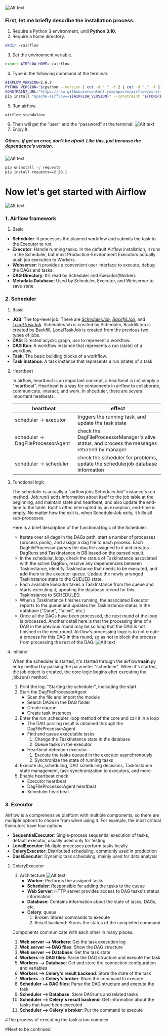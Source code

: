 ![Alt text](image/image-2.png)
### First, let me briefly describe the installation process.
1. Require a Python 3 environment, until **Python 3.10**.
2. Require a home directory.
```bash
mkdir ~/airflow
```
3. Set the environment variable.
```bash
export AIRFLOW_HOME=~/airflow
```
4. Type in the following command at the terminal.
```bash
AIRFLOW_VERSION=2.6.2
PYTHON_VERSION="$(python --version | cut -d " " -f 2 | cut -d "." -f 1-2)"
CONSTRAINT_URL="https://raw.githubusercontent.com/apache/airflow/constraints-${AIRFLOW_VERSION}/constraints-${PYTHON_VERSION}.txt"
pip install "apache-airflow==${AIRFLOW_VERSION}" --constraint "${CONSTRAINT_URL}"
```
5. Run airflow.
```bash
airflow standalone
```
6. Then will get the “user” and the “password” at the terminal.
   ![Alt text](image/image.png)
7. Enjoy it.

##### Others, if get an error, don’t be afraid. Like this, just because the dependence’s version.
![Alt text](image/image-1.png)
```bash
pip uninstall -y requests
pip install requests==2.28.1
```

# Now let's get started with Airflow
![Alt text](image/image-3.png)

### 1. Airflow framework
   1. Basic
   - **Scheduler**: It processes the planned workflow and submits the task to the Executor to run.<br>
   - **Executor**: Handle running tasks. In the default Airflow installation, it runs in the Scheduler, but most Production-Environment Executors actually push job execution to Workers.<br>
   - **Webserver**: It provides a convenient user interface to execute, debug the DAGs and tasks.<br>
   - **DAG Directory**: It’s read by Scheduler and Executor(Worker).<br>
   - **Metadata Database**: Used by Scheduler, Executor, and Webserver to save state.

### 2. Scheduler
   1. Basic
   - **JOB**: The top-level job. There are *<ins>SchedulerJob</ins>*, *<ins>BackfillJob</ins>*, and *<ins>LocalTaskJob</ins>*. SchedulerJob is created by Scheduler, BackfillJob is created by Backfill, LocalTaskJob is created from the previous two types of jobs.
   - **DAG**: Directed acyclic graph, use to represent a workflow.
   - **DAG Run**: A workflow instance that represents a run (state) of a workflow.
   - **Task**: The basic building blocks of a workflow.
   - **Task Instance**: A task instance that represents a run (state) of a task.
   2. Heartbeat
   
      In airflow, heartbeat is an important concept, a heartbeat is not simply a "heartbeat". Heartbeat is a way for components in airflow to collaborate, communicate, interact, and work. In shceduler, there are several important heatbeats.

      | heartbeat  | effect |
      | ------------- | ------------- |
      | scheduler -> executor  | triggers the running task, and update the task state  |
      | scheduler -> DagFileProcessorAgent  | check the DagFileProcessorManager's alive status, and process the messages returned by manager  |
      | scheduler -> scheduler  | check the scheduler for problems, update the schedulerjob database information  |


   3. Functional logic
   
      The scheduler is actually a "airflow.jobs.SchedulerJob" instance's run method. Job.run() adds information about itself to the job table at the beginning, and maintain state and heartbeat, and also update the end-time to the table. Butit's often interrupted by an exception, end-time is empty. No matter how the exit is, when SchedulerJob exits, it kills all sub-processes.
      
      Here is a brief description of the functional logic of the Scheduler:
      - Iterate over all dags in the DAGs path, start a number of processes (process pools), and assign a dag file to each process. Each DagFileProcessor parses the dag file assigned to it and creates DagRuns and TaskInstance in DB based on the parsed result.
      - In the scheduler_loop, check the status of TaskInstance associated with the active DagRun, resolve any dependencies between TaskInstance, identify TaskInstance that needs to be executed, and add them to the executor queue. Update the newly arranged TaskInstance state to the QUEUED state.
      - Each available Executor takes a TaskInstance from the queue and starts executing it, updating the database record for this TaskInstance to SCHEDULED.
      - When a TaskInstance finishes running, the associated Executor reports to the queue and updates the TaskInstance status in the database ("Done", "failed", etc.)
      - Once all the DAGs have been processed, the next round of the loop is processed. Another detail here is that the processing time of a DAG in the previous round may be so long that the DAG is not finished in the next round. Airflow's processing logic is to not create a process for this DAG in this round, so as not to block the process from processing the rest of the DAG.
![Alt text](image/image-4.png)

   4. Initiator
   
         When the scheduler is started, it's started through the airflow/__main__.py entry method by passing the parameter "scheduler". When it's started, the job object is created, the core logic begins after executing the job.run() method.

      1. Print the log: "Starting the scheduler", indicating the start.
      2. Start the DagFileProcessorAgent
            - Scan the file and import the module
            - Search DAGs in the DAG folder
            - Create dagrun
            - Create task instances
      3. Enter the run_scheduler_loop method of the core and call it in a loop
            - The DAG parsing result is obtained through the DagFileProcessorAgent
            - Find and queue executable tasks
               1. Change the TaskInstance state in the database
               2. Queue tasks in the executor
            - Heartbeat detection executor
               1. Execute the tasks queued in the executor asynchronously
               2. Synchronize the state of running tasks
      4. Execute do_scheduling, DAG scheduling decisions, TaskInstance state management, task synchronization to executors, and more
      5. Enable heartbeat check
            - Executor heartbeat
            - DagFileProcessorAgent heartbeat
            - Scheduler heartbeat

### 3. Executor
Airflow is a comprehensive platform with multiple components, so there are multiple options to choose from when using it. For example, the most critical Executors have four options

   - **SequentialExecutor**: Single-process sequential execution of tasks, default executor, usually used only for testing
   - **LocalExecutor**: Multiple processes perform tasks locally
   - **CeleryExecutor**: Distributed scheduling, commonly used in production
   - **DaskExecutor**: Dynamic task scheduling, mainly used for data analysis

   1. CeleryExecutor
      1.  Architecture
         ![Alt text](image/image-5.png)
             - **Worker**: Performs the assigned tasks
             - **Scheduler**: Responsible for adding the tasks to the queue
             - **Web Server**: HTTP server provides access to DAG tasks's status information
             - **Database**: Contains information about the state of tasks, DAGs, etc.
             - **Celery**: queue
                  1. Broker: Stores commands to execute
                  2. Result backend: Stores the status of the completed command

      Components communicate with each other in many places.
         1. **Web server --> Workers**: Get the task execution log
         2. **Web server --> DAG files**: Show the DAG structure
         3. **Web server --> Database**: Get the task state
         4. **Workers --> DAG files**: Parse the DAG structure and execute the task
         5. **Workers --> Database**: Get and store the connection configuration and variables
         6. **Workers --> Celery's result backend**: Store the state of the task
         7. **Workers --> Celery's broker**: Store the command to execute
         8. **Scheduler --> DAG files**: Parse the DAG structure and execute the task
         9. **Scheduler --> Database**: Store DAGruns and related tasks
         10. **Scheduler --> Celery's result backend**: Get information about the tasks that have been executed
         11. **Scheduler --> Celery's broker**: Put the command to execute

#The process of executing the task is too complex 

#Next to be continued
